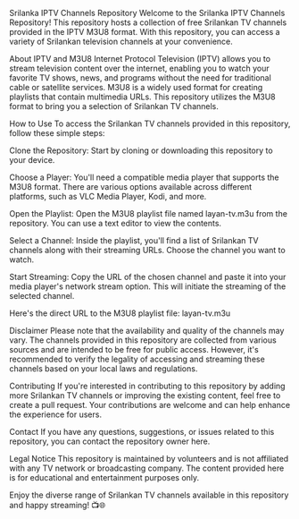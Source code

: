 Srilanka IPTV Channels Repository
Welcome to the Srilanka IPTV Channels Repository! This repository hosts a collection of free Srilankan TV channels provided in the IPTV M3U8 format. With this repository, you can access a variety of Srilankan television channels at your convenience.

About IPTV and M3U8
Internet Protocol Television (IPTV) allows you to stream television content over the internet, enabling you to watch your favorite TV shows, news, and programs without the need for traditional cable or satellite services. M3U8 is a widely used format for creating playlists that contain multimedia URLs. This repository utilizes the M3U8 format to bring you a selection of Srilankan TV channels.

How to Use
To access the Srilankan TV channels provided in this repository, follow these simple steps:

Clone the Repository: Start by cloning or downloading this repository to your device.

Choose a Player: You'll need a compatible media player that supports the M3U8 format. There are various options available across different platforms, such as VLC Media Player, Kodi, and more.

Open the Playlist: Open the M3U8 playlist file named layan-tv.m3u from the repository. You can use a text editor to view the contents.

Select a Channel: Inside the playlist, you'll find a list of Srilankan TV channels along with their streaming URLs. Choose the channel you want to watch.

Start Streaming: Copy the URL of the chosen channel and paste it into your media player's network stream option. This will initiate the streaming of the selected channel.

Here's the direct URL to the M3U8 playlist file: layan-tv.m3u

Disclaimer
Please note that the availability and quality of the channels may vary. The channels provided in this repository are collected from various sources and are intended to be free for public access. However, it's recommended to verify the legality of accessing and streaming these channels based on your local laws and regulations.

Contributing
If you're interested in contributing to this repository by adding more Srilankan TV channels or improving the existing content, feel free to create a pull request. Your contributions are welcome and can help enhance the experience for users.

Contact
If you have any questions, suggestions, or issues related to this repository, you can contact the repository owner here.

Legal Notice
This repository is maintained by volunteers and is not affiliated with any TV network or broadcasting company. The content provided here is for educational and entertainment purposes only.

Enjoy the diverse range of Srilankan TV channels available in this repository and happy streaming! 📺🌐
